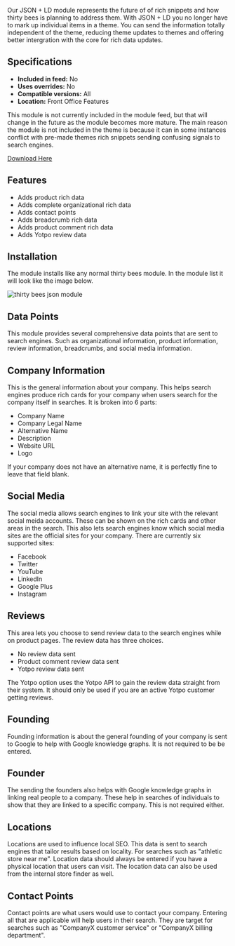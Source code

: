 Our JSON + LD module represents the future of of rich snippets and how thirty bees is planning to address them. With JSON + LD you no longer have to mark up individual items in a theme. You can send the information totally independent of the theme, reducing theme updates to themes and offering better intergration with the core for rich data updates.

## Specifications
+ **Included in feed:** No
+ **Uses overrides:** No
+ **Compatible versions:** All
+ **Location:** Front Office Features

This module is not currently included in the module feed, but that will change in the future as the module becomes more mature. The main reason the module is not included in the theme is because it can in some instances conflict with pre-made themes rich snippets sending confusing signals to search engines.

[Download Here](https://github.com/thirtybees/jsonmodule/releases)

## Features

+ Adds product rich data
+ Adds complete organizational rich data
+ Adds contact points
+ Adds breadcrumb rich data
+ Adds product comment rich data
+ Adds Yotpo review data

## Installation

The module installs like any normal thirty bees module. In the module list it will look like the image below.

![thirty bees json module]({{base}}/thirtybees/images/modules/json/json-install.png  "thirty bees json module")

## Data Points

This module provides several comprehensive data points that are sent to search engines. Such as organizational information, product information, review information, breadcrumbs, and social media information.

## Company Information

This is the general information about your company. This helps search engines produce rich cards for your company when users search for the company itself in searches. It is broken into 6 parts:

+ Company Name
+ Company Legal Name
+ Alternative Name
+ Description
+ Website URL
+ Logo

If your company does not have an alternative name, it is perfectly fine to leave that field blank.

## Social Media

The social media allows search engines to link your site with the relevant social meida accounts. These can be shown on the rich cards and other areas in the search. This also lets search engines know which social media sites are the official sites for your company. There are currently six supported sites:

+ Facebook
+ Twitter
+ YouTube
+ LinkedIn
+ Google Plus
+ Instagram

## Reviews

This area lets you choose to send review data to the search engines while on product pages. The review data has three choices.

+ No review data sent
+ Product comment review data sent
+ Yotpo review data sent

The Yotpo option uses the Yotpo API to gain the review data straight from their system. It should only be used if you are an active Yotpo customer getting reviews.

## Founding

Founding information is about the general founding of your company is sent to Google to help with Google knowledge graphs. It is not required to be be entered.

## Founder

The sending the founders also helps with Google knowledge graphs in linking real people to a company. These help in searches of individuals to show that they are linked to a specific company. This is not required either.

## Locations

Locations are used to influence local SEO. This data is sent to search engines that tailor results based on locality. For searches such as "athletic store near me". Location data should always be entered if you have a physical location that users can visit. The location data can also be used from the internal store finder as well.

## Contact Points

Contact points are what users would use to contact your company. Entering all that are applicable will help users in their search. They are target for searches such as "CompanyX customer service" or "CompanyX billing department".